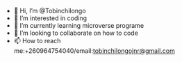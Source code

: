 - 👋 Hi, I’m @Tobinchilongo
- 👀 I’m interested in coding
- 🌱 I’m currently learning microverse programe
- 💞️ I’m looking to collaborate on how to code
- 📫 How to reach me:+260964754040/email:tobinchilongojnr@gmail.com 

<!---
Tobinchilongo/Tobinchilongo is a ✨ special ✨ repository because its `README.md` (this file) appears on your GitHub profile.
You can click the Preview link to take a look at your changes.
--->
